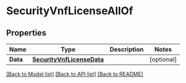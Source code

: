 # SecurityVnfLicenseAllOf

## Properties

Name | Type | Description | Notes
------------ | ------------- | ------------- | -------------
**Data** | [**SecurityVnfLicenseData**](security_vnf_license_data.md) |  | [optional] 

[[Back to Model list]](../README.md#documentation-for-models) [[Back to API list]](../README.md#documentation-for-api-endpoints) [[Back to README]](../README.md)


